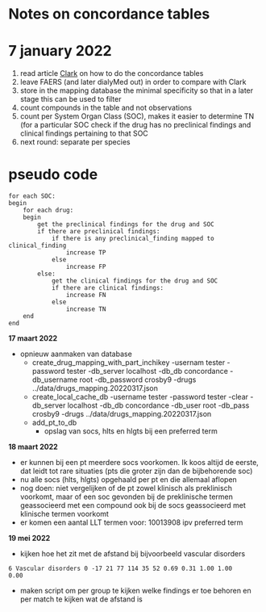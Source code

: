 # Notes on concordance tables
# 7 january 2022
1. read article [Clark](https://app.box.com/s/47j3aue06e4z57p3mhc710zhm7b2trr4) on how to do the concordance tables
2. leave FAERS (and later dialyMed out) in order to compare with Clark
3. store in the mapping database the minimal specificity so that in a later stage this can be used to filter 
4. count compounds in the table and not observations
5. count per System Organ Class (SOC), makes it easier to determine TN (for a particular SOC check if the drug has no preclinical findings and clinical findings pertaining to that SOC
6. next round: separate per species

# pseudo code

```` 
for each SOC:
begin
    for each drug:
    begin
        get the preclinical findings for the drug and SOC
        if there are preclinical findings:
            if there is any preclinical_finding mapped to clinical_finding
                increase TP
            else
                increase FP
        else:
            get the clinical findings for the drug and SOC
            if there are clinical findings:
                increase FN
            else
                increase TN
    end
end

```` 

**17 maart 2022**
- opnieuw aanmaken van database
  - create_drug_mapping_with_part_inchikey -usernam tester -password tester -db_server localhost -db_db concordance -db_username root -db_password crosby9 -drugs ../data/drugs_mapping.20220317.json
  - create_local_cache_db -username tester -password tester -clear -db_server localhost -db_db concordance -db_user root -db_pass crosby9 -drugs ../data/drugs_mapping.20220317.json
  - add_pt_to_db
    - opslag van socs, hlts en hlgts bij een preferred term

**18 maart 2022**
- er kunnen bij een pt meerdere socs voorkomen. Ik koos altijd de eerste, dat leidt tot rare situaties (pts die groter zijn dan de bijbehorende soc)
- nu alle socs (hlts, hlgts) opgehaald per pt en die allemaal aflopen
- nog doen: niet vergelijken of de pt zowel klinisch als preklinisch voorkomt, maar of een soc gevonden bij de preklinische termen geassocieerd met een compound ook bij de socs geassocieerd met klinische termen voorkomt
- er komen een aantal LLT termen voor: 10013908 ipv preferred term

**19 mei 2022**
- kijken hoe het zit met de afstand bij bijvoorbeeld vascular disorders

<code>6                                  Vascular disorders  0            -17            21     77  114  35   52 0.69         0.31         1.00 1.00 0.00</code>

- maken script om per group te kijken welke findings er toe behoren en per match te kijken wat de afstand is


 